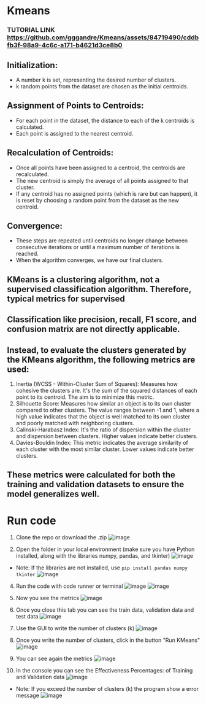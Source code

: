 # Kmeans

### TUTORIAL LINK https://github.com/gggandre/Kmeans/assets/84719490/cddbfb3f-98a9-4c6c-a171-b4621d3ce8b0

## Initialization:
- A number k is set, representing the desired number of clusters.
- k random points from the dataset are chosen as the initial centroids.

## Assignment of Points to Centroids:
- For each point in the dataset, the distance to each of the k centroids is calculated.
- Each point is assigned to the nearest centroid.

## Recalculation of Centroids:
- Once all points have been assigned to a centroid, the centroids are recalculated.
- The new centroid is simply the average of all points assigned to that cluster.
- If any centroid has no assigned points (which is rare but can happen), it is reset by choosing a random point from the dataset as the new centroid.

## Convergence:
- These steps are repeated until centroids no longer change between consecutive iterations or until a maximum number of iterations is reached.
- When the algorithm converges, we have our final clusters.

## KMeans is a clustering algorithm, not a supervised classification algorithm. Therefore, typical metrics for supervised 
## Classification like precision, recall, F1 score, and confusion matrix are not directly applicable.
## Instead, to evaluate the clusters generated by the KMeans algorithm, the following metrics are used:
1. Inertia (WCSS - Within-Cluster Sum of Squares): Measures how cohesive the clusters are. It's the sum of the squared distances of each point to its centroid. The aim is to minimize this metric.
2. Silhouette Score: Measures how similar an object is to its own cluster compared to other clusters. The value ranges between -1 and 1, where a high value indicates that the object is well matched to its own cluster and poorly matched with neighboring clusters.
3. Calinski-Harabasz Index: It's the ratio of dispersion within the cluster and dispersion between clusters. Higher values indicate better clusters.
4. Davies-Bouldin Index: This metric indicates the average similarity of each cluster with the most similar cluster. Lower values indicate better clusters.
## These metrics were calculated for both the training and validation datasets to ensure the model generalizes well.


# Run code

1. Clone the repo or download the .zip
![image](https://github.com/gggandre/Kmeans/assets/84719490/76238fa3-cb0a-4e34-b287-55480d9a5911)

2. Open the folder in your local environment (make sure you have Python installed, along with the libraries numpy, pandas, and tkinter)
![image](https://github.com/gggandre/Kmeans/assets/84719490/e6e12091-ba80-4bc5-a31a-880cbd86f95f)

- Note: If the libraries are not installed, use ```pip install pandas numpy tkinter```
![image](https://github.com/gggandre/Kmeans/assets/84719490/a1b79a95-7bb6-41f6-ab24-3e186a5ea8bd)

4. Run the code with code runner or terminal
![image](https://github.com/gggandre/Kmeans/assets/84719490/92eecb31-649d-417b-8fdc-59dc7d533675)
![image](https://github.com/gggandre/Kmeans/assets/84719490/829a7fbd-93c0-4fd4-bc85-84a653138cca)

5. Now you see the metrics
![image](https://github.com/gggandre/Kmeans/assets/84719490/7248cb3f-6df8-41d1-92f5-480fb69d50fa)

6. Once you close this tab you can see the train data, validation data and test data
![image](https://github.com/gggandre/Kmeans/assets/84719490/14f5ec2c-4813-481c-a3c1-4a663db22b82)

7. Use the GUI to write the number of clusters (k)
![image](https://github.com/gggandre/Kmeans/assets/84719490/d576ce3a-fb38-449c-a8b1-9ebe3787a7f5)

8. Once you write the number of clusters, click in the button "Run KMeans"
![image](https://github.com/gggandre/Kmeans/assets/84719490/053e0dd1-a3e2-43c2-af2f-094617691d55)

10. You can see again the metrics
![image](https://github.com/gggandre/Kmeans/assets/84719490/29e8b40a-e7cf-4cb8-b8a3-7157d463c9e6)

11. In the console you can see the Effectiveness Percentages: of Training and Validation data
![image](https://github.com/gggandre/Kmeans/assets/84719490/a3b3fada-c6c2-4a06-a2d4-94664ae01203)

 - Note: If you exceed the number of clusters (k) the program show a error message
![image](https://github.com/gggandre/Kmeans/assets/84719490/8fd79d00-7979-40f9-aa36-b5e9ddcdcaef)

